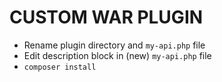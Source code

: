 # CUSTOM WAR PLUGIN

* Rename plugin directory and `my-api.php` file
* Edit description block in (new) `my-api.php` file
* `composer install`
